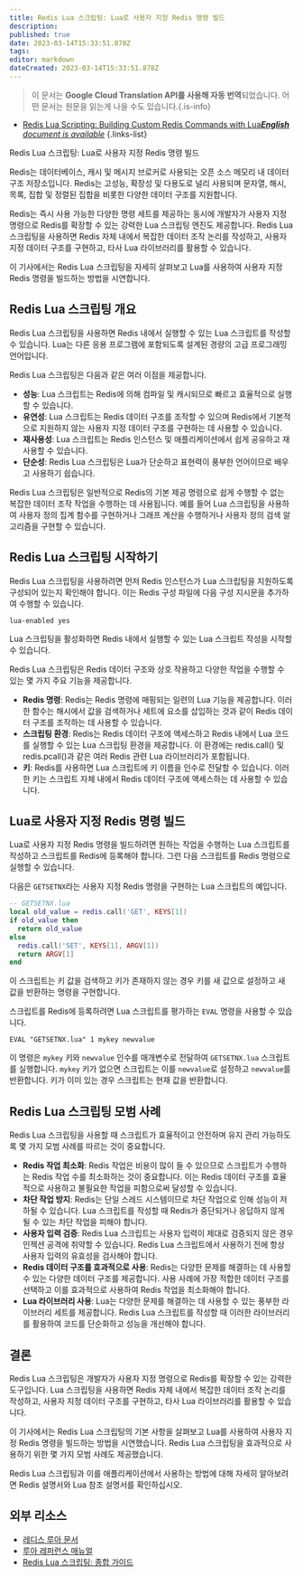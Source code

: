 ```yaml
---
title: Redis Lua 스크립팅: Lua로 사용자 지정 Redis 명령 빌드
description: 
published: true
date: 2023-03-14T15:33:51.878Z
tags: 
editor: markdown
dateCreated: 2023-03-14T15:33:51.878Z
---
```


> 이 문서는 **Google Cloud Translation API를 사용해 자동 번역**되었습니다.
어떤 문서는 원문을 읽는게 나을 수도 있습니다.{.is-info}



- [Redis Lua Scripting: Building Custom Redis Commands with Lua***English** document is available*](/en/Knowledge-base/NoSQL/redis-lua-scripting-building-custom-redis-commands-with-lua)
{.links-list}

Redis Lua 스크립팅: Lua로 사용자 지정 Redis 명령 빌드

Redis는 데이터베이스, 캐시 및 메시지 브로커로 사용되는 오픈 소스 메모리 내 데이터 구조 저장소입니다. Redis는 고성능, 확장성 및 다용도로 널리 사용되며 문자열, 해시, 목록, 집합 및 정렬된 집합을 비롯한 다양한 데이터 구조를 지원합니다.

Redis는 즉시 사용 가능한 다양한 명령 세트를 제공하는 동시에 개발자가 사용자 지정 명령으로 Redis를 확장할 수 있는 강력한 Lua 스크립팅 엔진도 제공합니다. Redis Lua 스크립팅을 사용하면 Redis 자체 내에서 복잡한 데이터 조작 논리를 작성하고, 사용자 지정 데이터 구조를 구현하고, 타사 Lua 라이브러리를 활용할 수 있습니다.

이 기사에서는 Redis Lua 스크립팅을 자세히 살펴보고 Lua를 사용하여 사용자 지정 Redis 명령을 빌드하는 방법을 시연합니다.

## Redis Lua 스크립팅 개요

Redis Lua 스크립팅을 사용하면 Redis 내에서 실행할 수 있는 Lua 스크립트를 작성할 수 있습니다. Lua는 다른 응용 프로그램에 포함되도록 설계된 경량의 고급 프로그래밍 언어입니다.

Redis Lua 스크립팅은 다음과 같은 여러 이점을 제공합니다.

- **성능**: Lua 스크립트는 Redis에 의해 컴파일 및 캐시되므로 빠르고 효율적으로 실행할 수 있습니다.
- **유연성**: Lua 스크립트는 Redis 데이터 구조를 조작할 수 있으며 Redis에서 기본적으로 지원하지 않는 사용자 지정 데이터 구조를 구현하는 데 사용할 수 있습니다.
- **재사용성**: Lua 스크립트는 Redis 인스턴스 및 애플리케이션에서 쉽게 공유하고 재사용할 수 있습니다.
- **단순성**: Redis Lua 스크립팅은 Lua가 단순하고 표현력이 풍부한 언어이므로 배우고 사용하기 쉽습니다.

Redis Lua 스크립팅은 일반적으로 Redis의 기본 제공 명령으로 쉽게 수행할 수 없는 복잡한 데이터 조작 작업을 수행하는 데 사용됩니다. 예를 들어 Lua 스크립팅을 사용하여 사용자 정의 집계 함수를 구현하거나 그래프 계산을 수행하거나 사용자 정의 검색 알고리즘을 구현할 수 있습니다.

## Redis Lua 스크립팅 시작하기

Redis Lua 스크립팅을 사용하려면 먼저 Redis 인스턴스가 Lua 스크립팅을 지원하도록 구성되어 있는지 확인해야 합니다. 이는 Redis 구성 파일에 다음 구성 지시문을 추가하여 수행할 수 있습니다.

```
lua-enabled yes
```

Lua 스크립팅을 활성화하면 Redis 내에서 실행할 수 있는 Lua 스크립트 작성을 시작할 수 있습니다.

Redis Lua 스크립팅은 Redis 데이터 구조와 상호 작용하고 다양한 작업을 수행할 수 있는 몇 가지 주요 기능을 제공합니다.

- **Redis 명령**: Redis는 Redis 명령에 매핑되는 일련의 Lua 기능을 제공합니다. 이러한 함수는 해시에서 값을 검색하거나 세트에 요소를 삽입하는 것과 같이 Redis 데이터 구조를 조작하는 데 사용할 수 있습니다.
- **스크립팅 환경**: Redis는 Redis 데이터 구조에 액세스하고 Redis 내에서 Lua 코드를 실행할 수 있는 Lua 스크립팅 환경을 제공합니다. 이 환경에는 redis.call() 및 redis.pcall()과 같은 여러 Redis 관련 Lua 라이브러리가 포함됩니다.
- **키**: Redis를 사용하면 Lua 스크립트에 키 이름을 인수로 전달할 수 있습니다. 이러한 키는 스크립트 자체 내에서 Redis 데이터 구조에 액세스하는 데 사용할 수 있습니다.

## Lua로 사용자 지정 Redis 명령 빌드

Lua로 사용자 지정 Redis 명령을 빌드하려면 원하는 작업을 수행하는 Lua 스크립트를 작성하고 스크립트를 Redis에 등록해야 합니다. 그런 다음 스크립트를 Redis 명령으로 실행할 수 있습니다.

다음은 `GETSETNX`라는 사용자 지정 Redis 명령을 구현하는 Lua 스크립트의 예입니다.

```lua
-- GETSETNX.lua
local old_value = redis.call('GET', KEYS[1])
if old_value then
  return old_value
else
  redis.call('SET', KEYS[1], ARGV[1])
  return ARGV[1]
end
```

이 스크립트는 키 값을 검색하고 키가 존재하지 않는 경우 키를 새 값으로 설정하고 새 값을 반환하는 명령을 구현합니다.

스크립트를 Redis에 등록하려면 Lua 스크립트를 평가하는 `EVAL` 명령을 사용할 수 있습니다.

```
EVAL "GETSETNX.lua" 1 mykey newvalue
```

이 명령은 `mykey` 키와 `newvalue` 인수를 매개변수로 전달하여 `GETSETNX.lua` 스크립트를 실행합니다. `mykey` 키가 없으면 스크립트는 이를 `newvalue`로 설정하고 `newvalue`를 반환합니다. 키가 이미 있는 경우 스크립트는 현재 값을 반환합니다.

## Redis Lua 스크립팅 모범 사례

Redis Lua 스크립팅을 사용할 때 스크립트가 효율적이고 안전하며 유지 관리 가능하도록 몇 가지 모범 사례를 따르는 것이 중요합니다.

- **Redis 작업 최소화**: Redis 작업은 비용이 많이 들 수 있으므로 스크립트가 수행하는 Redis 작업 수를 최소화하는 것이 중요합니다. 이는 Redis 데이터 구조를 효율적으로 사용하고 불필요한 작업을 피함으로써 달성할 수 있습니다.
- **차단 작업 방지**: Redis는 단일 스레드 시스템이므로 차단 작업으로 인해 성능이 저하될 수 있습니다. Lua 스크립트를 작성할 때 Redis가 중단되거나 응답하지 않게 될 수 있는 차단 작업을 피해야 합니다.
- **사용자 입력 검증**: Redis Lua 스크립트는 사용자 입력이 제대로 검증되지 않은 경우 인젝션 공격에 취약할 수 있습니다. Redis Lua 스크립트에서 사용하기 전에 항상 사용자 입력의 유효성을 검사해야 합니다.
- **Redis 데이터 구조를 효과적으로 사용**: Redis는 다양한 문제를 해결하는 데 사용할 수 있는 다양한 데이터 구조를 제공합니다. 사용 사례에 가장 적합한 데이터 구조를 선택하고 이를 효과적으로 사용하여 Redis 작업을 최소화해야 합니다.
- **Lua 라이브러리 사용**: Lua는 다양한 문제를 해결하는 데 사용할 수 있는 풍부한 라이브러리 세트를 제공합니다. Redis Lua 스크립트를 작성할 때 이러한 라이브러리를 활용하여 코드를 단순화하고 성능을 개선해야 합니다.

## 결론

Redis Lua 스크립팅은 개발자가 사용자 지정 명령으로 Redis를 확장할 수 있는 강력한 도구입니다. Lua 스크립팅을 사용하면 Redis 자체 내에서 복잡한 데이터 조작 논리를 작성하고, 사용자 지정 데이터 구조를 구현하고, 타사 Lua 라이브러리를 활용할 수 있습니다.

이 기사에서는 Redis Lua 스크립팅의 기본 사항을 살펴보고 Lua를 사용하여 사용자 지정 Redis 명령을 빌드하는 방법을 시연했습니다. Redis Lua 스크립팅을 효과적으로 사용하기 위한 몇 가지 모범 사례도 제공했습니다.

Redis Lua 스크립팅과 이를 애플리케이션에서 사용하는 방법에 대해 자세히 알아보려면 Redis 설명서와 Lua 참조 설명서를 확인하십시오.

## 외부 리소스

- [레디스 루아 문서](https://redis.io/commands/eval)
- [루아 레퍼런스 매뉴얼](https://www.lua.org/manual/5.4/)
- [Redis Lua 스크립팅: 종합 가이드](https://blog.redislabs.com/redis-lua-scripting-a-comprehensive-guide/)